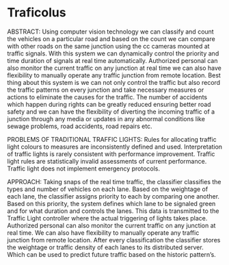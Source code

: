 # Traficolus
ABSTRACT: 
Using computer vision technology we can classify and count the vehicles on a particular road and based on the count we can compare with other roads on the same junction using the cc cameras mounted at traffic signals. With this system we can dynamically control the priority and time duration of signals at real time automatically. Authorized personal can also monitor the current traffic on any junction at real time we can also have flexibility to manually operate any traffic junction from remote location. Best thing about this system is we can not only control the traffic but also record the traffic patterns on every junction and take necessary measures or actions to eliminate the causes for the traffic. The number of accidents which happen during rights can be greatly reduced ensuring better road safety and we can have the flexibility of diverting the incoming traffic of a junction through any media or updates in any abnormal conditions like sewage problems, road accidents, road repairs etc.

PROBLEMS OF TRADITIONAL TRAFFIC LIGHTS: 
Rules for allocating traffic light colours to measures are inconsistently defined and used. Interpretation of traffic lights is rarely consistent with performance improvement. Traffic light rules are statistically invalid assessments of current performance. Traffic light does not implement emergency protocols.

APPROACH: 
Taking snaps of the real time traffic, the classifier classifies the types and number of vehicles on each lane. Based on the weightage of each lane, the classifier assigns priority to each by comparing one another. Based on this priority, the system defines which lane to be signaled green and for what duration and controls the lanes. This data is transmitted to the Traffic Light controller where the actual triggering of lights takes place. Authorized personal can also monitor the current traffic on any junction at real time. We can also have flexibility to manually operate any traffic junction from remote location. After every classification the classifier stores the weightage or traffic density of each lanes to its distributed server. Which can be used to predict future traffic based on the historic pattern’s.
